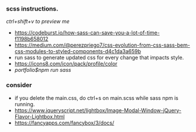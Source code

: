 ### scss instructions.

_ctrl+shift+v to preview me_

- https://codeburst.io/how-sass-can-save-you-a-lot-of-time-f1198b658012
- https://medium.com/@perezpriego7/css-evolution-from-css-sass-bem-css-modules-to-styled-components-d4c1da3a659b
- run sass to generate updated css for every change that impacts style.
- https://icons8.com/icon/pack/profile/color
- _portfolio\$npm run sass_

### consider

- if you delete the main.css, do ctrl+s on main.scss while sass npm is running.
- https://www.jqueryscript.net/lightbox/Image-Modal-Window-jQuery-Flavor-Lightbox.html
- https://fancyapps.com/fancybox/3/docs/
